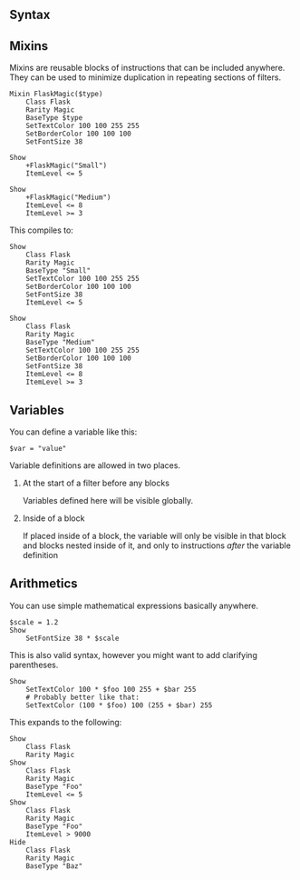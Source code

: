 
Syntax
-------------

## Mixins

Mixins are reusable blocks of instructions that can be included anywhere.
They can be used to minimize duplication in repeating sections of filters.

```
Mixin FlaskMagic($type)
	Class Flask
	Rarity Magic
	BaseType $type
	SetTextColor 100 100 255 255
	SetBorderColor 100 100 100
	SetFontSize 38

Show
	+FlaskMagic("Small")
	ItemLevel <= 5

Show
	+FlaskMagic("Medium")
	ItemLevel <= 8
	ItemLevel >= 3
```
This compiles to:

```
Show
	Class Flask
	Rarity Magic
	BaseType "Small"
	SetTextColor 100 100 255 255
	SetBorderColor 100 100 100
	SetFontSize 38
	ItemLevel <= 5

Show
	Class Flask
	Rarity Magic
	BaseType "Medium"
	SetTextColor 100 100 255 255
	SetBorderColor 100 100 100
	SetFontSize 38
	ItemLevel <= 8
	ItemLevel >= 3
```


## Variables

You can define a variable like this:

```
$var = "value"
```

Variable definitions are allowed in two places.

1. At the start of a filter before any blocks

    Variables defined here will be visible globally.

2. Inside of a block

    If placed inside of a block, the variable will only be visible
    in that block and blocks nested inside of it, and only to instructions
    *after* the variable definition

## Arithmetics

You can use simple mathematical expressions basically anywhere.

```
$scale = 1.2
Show
    SetFontSize 38 * $scale
```

This is also valid syntax, however you might want to add clarifying parentheses.

```
Show
    SetTextColor 100 * $foo 100 255 + $bar 255
    # Probably better like that:
    SetTextColor (100 * $foo) 100 (255 + $bar) 255
```

This expands to the following:

```
Show
    Class Flask
    Rarity Magic
Show
    Class Flask
    Rarity Magic
    BaseType "Foo"
    ItemLevel <= 5
Show
    Class Flask
    Rarity Magic
    BaseType "Foo"
    ItemLevel > 9000
Hide
    Class Flask
    Rarity Magic
    BaseType "Baz"
```
